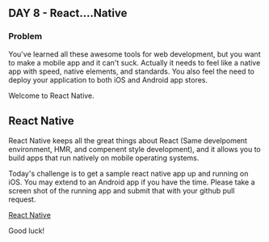 ## DAY 8 - React....Native

### Problem
You've learned all these awesome tools for web development, but you want to make a mobile app and it can't suck. Actually it needs to feel like a native app with speed, native elements, and standards. You also feel the need to deploy your application to both iOS and Android app stores.  

Welcome to React Native.  

## React Native
React Native keeps all the great things about React (Same develpoment environment, HMR, and compenent style development), and it allows you to build apps that run natively on mobile operating systems.  

Today's challenge is to get a sample react native app up and running on iOS. You may extend to an Android app if you have the time. Please take a screen shot of the running app and submit that with your github pull request.  

[React Native](https://facebook.github.io/react-native/)  

Good luck!